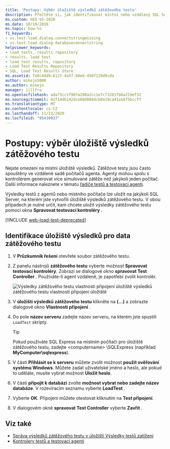 ```yaml
---
title: 'Postupy: Výběr úložiště výsledků zátěžového testu'
description: Přečtěte si, jak identifikovat místní nebo vzdálený SQL Server pro ukládání výsledků testů. Server musí mít úložiště výsledků zátěžového testu.
ms.custom: SEO-VS-2020
ms.date: 10/19/2016
ms.topic: how-to
f1_keywords:
- vs.test.load.dialog.connectstringmissing
- vs.test.load.dialog.databaseconnectstring
helpviewer_keywords:
- load tests, results repository
- results, load test
- load test results, repository
- Load Test Results Repository
- SQL, Load Test Results Store
ms.assetid: fa0c4dd9-612f-4a57-b8eb-458f129d9cda
author: mikejo5000
ms.author: mikejo
manager: jillfra
ms.openlocfilehash: ada73cc1f907a298a2cc1efcf3281fb8a219ef32
ms.sourcegitcommit: 02f14db142dce68d084dcb0a19ca41a16f5bccff
ms.translationtype: MT
ms.contentlocale: cs-CZ
ms.lasthandoff: 11/23/2020
ms.locfileid: "95439937"
---
```

# <a name="how-to-select-a-load-test-results-repository"></a>Postupy: výběr úložiště výsledků zátěžového testu

Nejste omezeni na místní úložiště výsledků. Zátěžové testy jsou často spouštěny ve vzdálené sadě počítačů agenta. Agenty mohou spolu s kontrolérem generovat více simulované zátěže než jakýkoli jeden počítač. Další informace naleznete v tématu [řadiče testů a testovací agenti](configure-test-agents-and-controllers-for-load-tests.md).

Výsledky testů z agentů nebo místního počítače lze uložit na jakýkoli SQL Server, na kterém jste vytvořili úložiště výsledků zátěžového testu. V obou případech je nutné určit, kam chcete uložit výsledky zátěžového testu pomocí okna **Spravovat testovací kontroléry** .

[!INCLUDE [web-load-test-deprecated](includes/web-load-test-deprecated.md)]

## <a name="identify-a-results-store-for-load-test-data"></a>Identifikace úložiště výsledků pro data zátěžového testu

1. V **Průzkumník řešení** otevřete soubor zátěžového testu.

2. Z panelu nástrojů **zátěžového testu** vyberte možnost **Spravovat testovací kontroléry**. Zobrazí se dialogové okno **spravovat Test Controller** . Používáte-li agent vzdáleně, je zapotřebí zvolit kontrolér.

     ![Výsledky zátěžového testu vlastnosti připojení ](../test/media/loadtestconnectionproperties.png) úložiště výsledků zátěžového testu vlastnosti připojení úložiště

3. V **úložišti výsledků zátěžového testu** klikněte na **(...)** a zobrazte dialogové okno **Vlastnosti připojení** .

4. Do pole **název serveru** zadejte název serveru, na kterém jste spustili `LoadTest` skripty.

    > [!TIP]
    > Pokud používáte SQL Express na místním počítači pro úložiště zátěžového testu, zadejte \<computername> \SQLExpress (například **MyComputer\sqlexpress**).

5. V části **Přihlásit se k serveru** můžete zvolit možnost **použít ověřování systému Windows**. Můžete zadat uživatelské jméno a heslo, ale pokud to uděláte, musíte vybrat možnost **Uložit heslo**.

6. V části **připojit k databázi** zvolte **možnost vybrat nebo zadejte název databáze**. V rozevíracím seznamu vyberte **LoadTest** .

7. Vyberte **OK**. Připojení můžete otestovat kliknutím na **Test připojení**.

8. V dialogovém okně **spravovat Test Controller** vyberte **Zavřít** .

## <a name="see-also"></a>Viz také

- [Správa výsledků zátěžového testu v úložišti Výsledky testů zatížení](../test/manage-load-test-results-in-the-load-test-results-repository.md)
- [Kontrolery testů a testovací agenti](configure-test-agents-and-controllers-for-load-tests.md)

